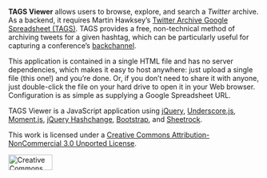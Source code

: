 **TAGS Viewer** allows users to browse, explore, and search a *Twitter* archive. As a backend, it requires Martin Hawksey’s [Twitter Archive Google Spreadsheet (TAGS)][1]. TAGS provides a free, non-technical method of archiving tweets for a given hashtag, which can be particularly useful for capturing a conference’s [backchannel][2].

This application is contained in a single HTML file and has no server dependencies, which makes it easy to host anywhere: just upload a single file (this one!) and you’re done. Or, if you don’t need to share it with anyone, just double-click the file on your hard drive to open it in your Web browser. Configuration is as simple as supplying a Google Spreadsheet URL.

TAGS Viewer is a JavaScript application using [jQuery][3], [Underscore.js][4], [Moment.js][5], [jQuery Hashchange][6], [Bootstrap][7], and [Sheetrock][8].

This work is licensed under a [Creative Commons Attribution-NonCommercial 3.0 Unported License][11].

<img src="http://i.creativecommons.org/l/by-nc/3.0/88x31.png" width="88" height="31" alt="Creative Commons License" />

[1]: http://mashe.hawksey.info/2012/01/twitter-archive-tagsv3/
[2]: http://en.wikipedia.org/wiki/Backchannel
[3]: http://jquery.com
[4]: http://underscorejs.org
[5]: http://momentjs.com
[6]: http://benalman.com/projects/jquery-hashchange-plugin/
[7]: http://twitter.github.com/bootstrap/
[8]: https://github.com/chriszarate/Sheetrock
[9]: https://github.com/mlaa/tags-viewer
[10]: https://github.com/mlaa/tags-viewer/archive/master.zip
[11]: http://creativecommons.org/licenses/by-nc/3.0/